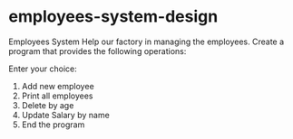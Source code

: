 # employees-system-design
Employees System
Help our factory in managing the employees.
Create a program that provides the following operations:

Enter your choice:
1) Add new employee
2) Print all employees
3) Delete by age
4) Update Salary by name
5) End the program
